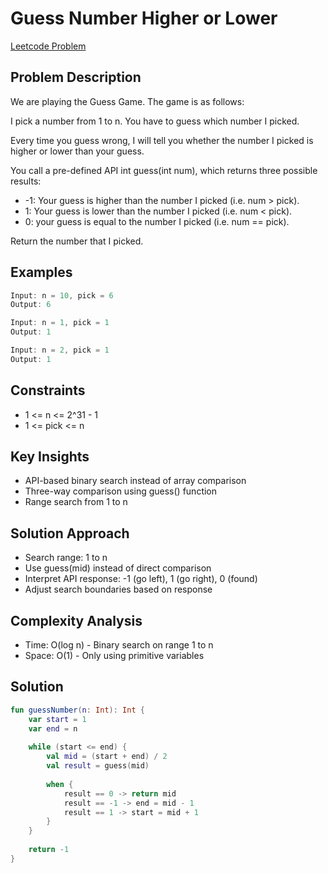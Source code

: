 # Guess Number Higher or Lower
[Leetcode Problem](https://leetcode.com/problems/guess-number-higher-or-lower/description/)

## Problem Description
We are playing the Guess Game. The game is as follows:

I pick a number from 1 to n. You have to guess which number I picked.

Every time you guess wrong, I will tell you whether the number I picked is higher or lower than your guess.

You call a pre-defined API int guess(int num), which returns three possible results:
- -1: Your guess is higher than the number I picked (i.e. num > pick).
- 1: Your guess is lower than the number I picked (i.e. num < pick).
- 0: your guess is equal to the number I picked (i.e. num == pick).

Return the number that I picked.

## Examples

```kotlin
Input: n = 10, pick = 6
Output: 6

Input: n = 1, pick = 1
Output: 1

Input: n = 2, pick = 1
Output: 1

```

## Constraints
- 1 <= n <= 2^31 - 1
- 1 <= pick <= n

## Key Insights
- API-based binary search instead of array comparison
- Three-way comparison using guess() function
- Range search from 1 to n

## Solution Approach
- Search range: 1 to n
- Use guess(mid) instead of direct comparison
- Interpret API response: -1 (go left), 1 (go right), 0 (found)
- Adjust search boundaries based on response

## Complexity Analysis
- Time: O(log n) - Binary search on range 1 to n
- Space: O(1) - Only using primitive variables

## Solution

```kotlin
fun guessNumber(n: Int): Int {
    var start = 1
    var end = n
    
    while (start <= end) {
        val mid = (start + end) / 2
        val result = guess(mid)
        
        when {
            result == 0 -> return mid
            result == -1 -> end = mid - 1
            result == 1 -> start = mid + 1
        }
    }
    
    return -1
}

```
